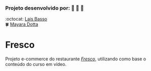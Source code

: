 ### Projeto desenvolvido por: :pizza: :spaghetti: :fork_and_knife:
:octocat: [Lais Basso](https://github.com/laisbasso "GitHub")  
:four_leaf_clover: [Mayara Dotta](https://github.com/DottaMP "GitHub")  

# Fresco
Projeto e-commerce do restaurante [*Fresco*](https://www.cursoemvideo.com/cursowp/manual/ "Site Fresco"), utilizando como base o conteúdo do curso em vídeo.
